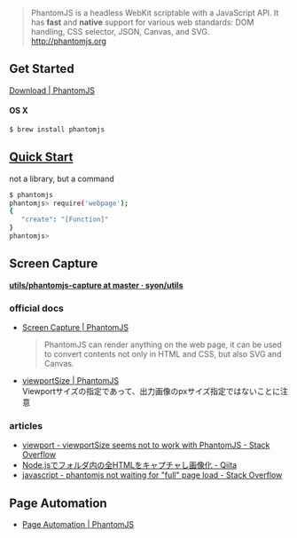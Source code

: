 > PhantomJS is a headless WebKit scriptable with a JavaScript API. It has __fast__ and __native__ support for various web standards: DOM handling, CSS selector, JSON, Canvas, and SVG.  
http://phantomjs.org


## Get Started
[Download | PhantomJS](http://phantomjs.org/download.html)

#### OS X
```bash
$ brew install phantomjs
```


## [Quick Start](http://phantomjs.org/quick-start.html)

not a library, but a command

```bash
$ phantomjs
phantomjs> require('webpage');
{
   "create": "[Function]"
}
phantomjs>
```


## Screen Capture
__[utils/phantomjs-capture at master · syon/utils](https://github.com/syon/utils/tree/master/phantomjs-capture)__

### official docs
- [Screen Capture | PhantomJS](http://phantomjs.org/screen-capture.html)
  > PhantomJS can render anything on the web page, it can be used to convert contents not only in HTML and CSS, but also SVG and Canvas.
- [viewportSize | PhantomJS](http://phantomjs.org/api/webpage/property/viewport-size.html)  
  Viewportサイズの指定であって、出力画像のpxサイズ指定ではないことに注意

### articles
- [viewport - viewportSize seems not to work with PhantomJS - Stack Overflow](http://stackoverflow.com/questions/13390859/viewportsize-seems-not-to-work-with-phantomjs)
- [Node.jsでフォルダ内の全HTMLをキャプチャし画像化 - Qiita](http://qiita.com/clockmaker/items/67f13a880aa2f508b167)
- [javascript - phantomjs not waiting for "full" page load - Stack Overflow](http://stackoverflow.com/questions/11340038/phantomjs-not-waiting-for-full-page-load)


## Page Automation
- [Page Automation | PhantomJS](http://phantomjs.org/page-automation.html)
